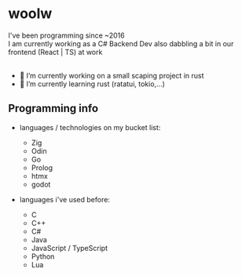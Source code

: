 # woolw
I've been programming since ~2016  
I am currently working as a C# Backend Dev also dabbling a bit in our frontend (React | TS) at work  
</br>
  
- 🔭 I’m currently working on a small scaping project in rust
- 🌱 I’m currently learning rust (ratatui, tokio,...)

## Programming info
- languages / technologies on my bucket list:
  - Zig
  - Odin
  - Go
  - Prolog
  - htmx
  - godot

- languages i've used before:
  - C
  - C++
  - C#
  - Java
  - JavaScript / TypeScript
  - Python
  - Lua
